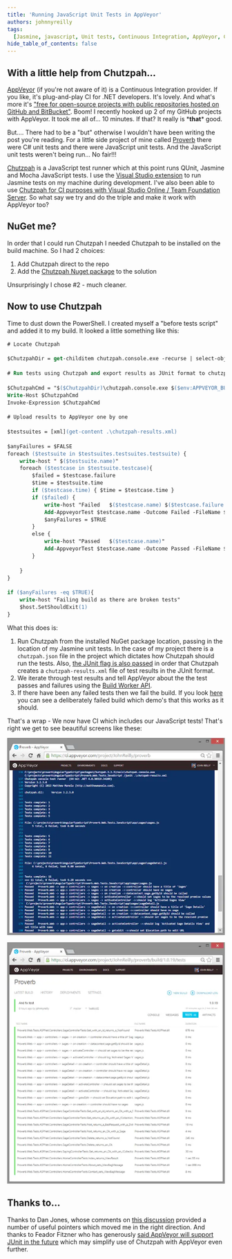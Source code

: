 ```yaml
---
title: 'Running JavaScript Unit Tests in AppVeyor'
authors: johnnyreilly
tags:
  [Jasmine, javascript, Unit tests, Continuous Integration, AppVeyor, Chutzpah]
hide_table_of_contents: false
---
```


## With a little help from Chutzpah...

[AppVeyor](http://www.appveyor.com) (if you're not aware of it) is a Continuous Integration provider. If you like, it's plug-and-play CI for .NET developers. It's lovely. And what's more it's ["free for open-source projects with public repositories hosted on GitHub and BitBucket"](http://www.appveyor.com/pricing). Boom! I recently hooked up 2 of my GitHub projects with AppVeyor. It took me all of... 10 minutes. If that? It really is \***that**\* good.

But.... There had to be a "but" otherwise I wouldn't have been writing the post you're reading. For a little side project of mine called [Proverb](https://github.com/johnnyreilly/Proverb) there were C# unit tests and there were JavaScript unit tests. And the JavaScript unit tests weren't being run... No fair!!!

[Chutzpah](https://chutzpah.codeplex.com/) is a JavaScript test runner which at this point runs QUnit, Jasmine and Mocha JavaScript tests. I use the [Visual Studio extension](http://visualstudiogallery.msdn.microsoft.com/f8741f04-bae4-4900-81c7-7c9bfb9ed1fe) to run Jasmine tests on my machine during development. I've also been able to use [Chutzpah for CI purposes with Visual Studio Online / Team Foundation Server](http://icanmakethiswork.blogspot.com/2014/03/the-surprisingly-happy-tale-of-visual.html). So what say we try and do the triple and make it work with AppVeyor too?

## NuGet me?

In order that I could run Chutzpah I needed Chutzpah to be installed on the build machine. So I had 2 choices:

1. Add Chutzpah direct to the repo
2. Add the [Chutzpah Nuget package](http://www.nuget.org/packages/chutzpah) to the solution

Unsurprisingly I chose #2 - much cleaner.

## Now to use Chutzpah

Time to dust down the PowerShell. I created myself a "before tests script" and added it to my build. It looked a little something like this:

```ps
# Locate Chutzpah

$ChutzpahDir = get-childitem chutzpah.console.exe -recurse | select-object -first 1 | select -expand Directory

# Run tests using Chutzpah and export results as JUnit format to chutzpah-results.xml

$ChutzpahCmd = "$($ChutzpahDir)\chutzpah.console.exe $($env:APPVEYOR_BUILD_FOLDER)\AngularTypeScript\Proverb.Web.Tests.JavaScript /junit .\chutzpah-results.xml"
Write-Host $ChutzpahCmd
Invoke-Expression $ChutzpahCmd

# Upload results to AppVeyor one by one

$testsuites = [xml](get-content .\chutzpah-results.xml)

$anyFailures = $FALSE
foreach ($testsuite in $testsuites.testsuites.testsuite) {
    write-host " $($testsuite.name)"
    foreach ($testcase in $testsuite.testcase){
        $failed = $testcase.failure
        $time = $testsuite.time
        if ($testcase.time) { $time = $testcase.time }
        if ($failed) {
            write-host "Failed   $($testcase.name) $($testcase.failure.message)"
            Add-AppveyorTest $testcase.name -Outcome Failed -FileName $testsuite.name -ErrorMessage $testcase.failure.message -Duration $time
            $anyFailures = $TRUE
        }
        else {
            write-host "Passed   $($testcase.name)"
            Add-AppveyorTest $testcase.name -Outcome Passed -FileName $testsuite.name -Duration $time
        }

    }
}

if ($anyFailures -eq $TRUE){
    write-host "Failing build as there are broken tests"
    $host.SetShouldExit(1)
}
```

What this does is:

1. Run Chutzpah from the installed NuGet package location, passing in the location of my Jasmine unit tests. In the case of my project there is a `chutzpah.json` file in the project which dictates how Chutzpah should run the tests. Also, [the JUnit flag is also passed](https://chutzpah.codeplex.com/wikipage?title=Command%20Line%20Options&referringTitle=Documentation) in order that Chutzpah creates a `chutzpah-results.xml` file of test results in the JUnit format.
2. We iterate through test results and tell AppVeyor about the the test passes and failures using the [Build Worker API](http://www.appveyor.com/docs/build-worker-api).
3. If there have been any failed tests then we fail the build. If you look [here](https://ci.appveyor.com/project/JohnReilly/proverb/build/1.0.17) you can see a deliberately failed build which demo's that this works as it should.

That's a wrap - We now have CI which includes our JavaScript tests! That's right we get to see beautiful screens like these:

![](Screenshot-2014-09-06-21.43.15.webp)

![](Screenshot-2014-09-06-21.49.38.webp)

## Thanks to...

Thanks to Dan Jones, whose comments on [this discussion](http://help.appveyor.com/discussions/questions/390-running-jasmine-on-appveyor#comment_34433599) provided a number of useful pointers which moved me in the right direction. And thanks to Feador Fitzner who has generously [said AppVeyor will support JUnit in the future](http://help.appveyor.com/discussions/questions/495-integrating-chutzpah-into-appveyor#comment_34447202) which may simplify use of Chutzpah with AppVeyor even further.
